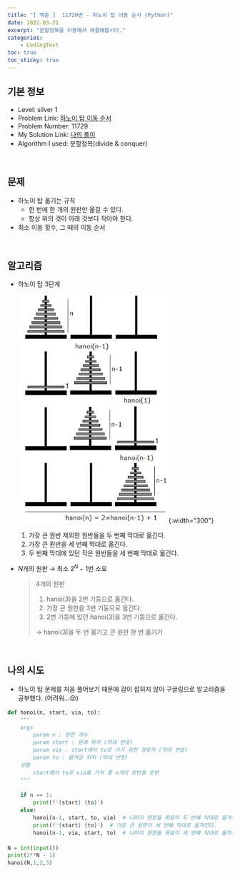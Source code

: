 ```yaml
---
title: "[ 백준 ]  11729번 - 하노이 탑 이동 순서 (Python)"
date: 2022-03-21
excerpt: "분할정복을 이용해서 해결해봅시다."
categories: 
    - CodingTest
toc: true
toc_sticky: true
---
```



## 기본 정보 
- Level: silver 1
- Problem Link: [하노이 탑 이동 순서](https://www.acmicpc.net/problem/11729)
- Problem Number: 11729
- My Solution Link: [나의 풀이](https://github.com/claire-1125/AlgoStudy/blob/main/baekjoon/Divide%26Conquer/boj_11729.py)
- Algorithm I used: 분할정복(divide & conquer)

<br/>

## 문제

- 하노이 탑 옮기는 규칙
    - 한 번에 한 개의 원판만 옮길 수 있다.
    - 항상 위의 것이 아래 것보다 작아야 한다.
- 최소 이동 횟수, 그 때의 이동 순서

<br/>

## 알고리즘

- 하노이 탑 3단계
    
    ![Untitled](/assets/images/posts/coding_test/boj11729/1.png){:width="300"}
    
    1. 가장 큰 원반 제외한 원반들을 두 번째 막대로 옮긴다.
    2. 가장 큰 원반을 세 번째 막대로 옮긴다.
    3. 두 번째 막대에 있던 작은 원반들을 세 번째 막대로 옮긴다.

- $N$개의 원판 → 최소 $2^N-1$번 소요
    
    > 4개의 원판
    > 
    > 1. hanoi(3)을 2번 기둥으로 옮긴다.
    > 2. 가장 큰 원판을 3번 기둥으로 옮긴다.
    > 3. 2번 기둥에 있던 hanoi(3)을 3번 기둥으로 옮긴다. 
    >  
    > → hanoi(3)을 두 번 옮기고 큰 원판 한 번 옮기기
    > 

<br/>

## 나의 시도

- 하노이 탑 문제를 처음 풀어보기 때문에 감이 잡히지 않아 구글링으로 알고리즘을 공부했다. (어려워...😢)

```python
def hanoi(n, start, via, to):
    """
    args
        param n : 원판 개수
        param start : 원래 위치 (막대 번호)
        param via : start에서 to로 가기 위한 경유지 (막대 번호)
        param to : 옮겨갈 위치 (막대 번호)
    상황
        start에서 to로 via를 거쳐 총 n개의 원반을 운반
    """

    if n == 1:
        print(f'{start} {to}')
    else:
        hanoi(n-1, start, to, via)  # 나머지 원판들 묶음이 두 번째 막대로 옮겨진다.
        print(f'{start} {to}')  # 가장 큰 원판이 세 번째 막대로 옮겨진다.
        hanoi(n-1, via, start, to)  # 나머지 원판들 묶음이 세 번째 막대로 옮겨진다.

N = int(input())
print(2**N - 1)
hanoi(N,1,2,3)
```